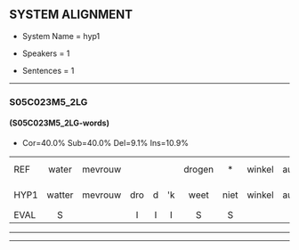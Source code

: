 
## SYSTEM ALIGNMENT

- System Name = hyp1

- Speakers = 1

- Sentences = 1

---

### S05C023M5_2LG

#### (S05C023M5_2LG-words)

- Cor=40.0%	Sub=40.0%	Del=9.1%	Ins=10.9%

|  |  |  |  |  |  |  |  |  |  |  |  |  |  |  |  |  |  |  |  |  |  |  |  |  |  |  |  |  |  |  |  |  |  |  |  |  |  |  |  |  |  |  |  |  |  |  |  |  |  |  |  |  |  |  |  |
|:--- |:---:|:---:|:---:|:---:|:---:|:---:|:---:|:---:|:---:|:---:|:---:|:---:|:---:|:---:|:---:|:---:|:---:|:---:|:---:|:---:|:---:|:---:|:---:|:---:|:---:|:---:|:---:|:---:|:---:|:---:|:---:|:---:|:---:|:---:|:---:|:---:|:---:|:---:|:---:|:---:|:---:|:---:|:---:|:---:|:---:|:---:|:---:|:---:|:---:|:---:|:---:|:---:|:---:|:---:|:---:|
| REF | water | mevrouw |  |  |  | drogen | * | winkel | auto | schouders | * | verhaal | koning | moeilijk | speelplaats | * | drinken | hoofdpijn | regen | vliegtuig | stoppen | opnieuw | gooien | sneeuwen | moeder | liedje*(liedjes) | potlood | fietsbel | vinger*(vlieger) | dichtbij | meisje |  |  |  | chauffeur | * | muziek | waarom | * | * | scheuren | lawaai | zwemmen | vuurwerk | appel | * | cola | kussen | eerste | circus | * | * | kleuren | voetbal | vlinder |
| HYP1 | watter | mevrouw | dro | d | 'k | weet | niet | winkel | auto | schouders | va | verhaal | konin | moeilijk |  |  | seelplats | derienkenhoofdpijn | regen | vliegtuig | stoppen | opnieuw | gooien | sneeuwen | moeder |  | liedjes | potlootfietsbel | vlieger | dichtbij | meisje | schauw | scha | weet | ik | niet | muziek | waarom | schha | euren | scheuren | awa | zwemmen | vuurwerk | appol | co | uh | cola-kussen | eerste |  | i | wirukni | kleuren |  | voetballeender |
| EVAL | S |  | I | I | I | S | S |  |  |  | S |  | S |  | D | D | S | S |  |  |  |  |  |  |  | D | S | S | S |  |  | I | I | I | S | S |  |  | S | S |  | S |  |  | S | S | S | S |  | D | S | S |  | D | S |
---

---
